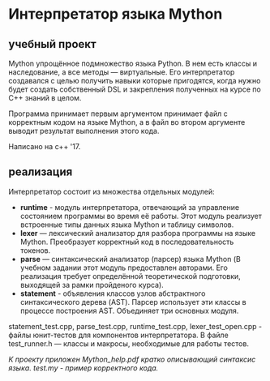 # Интерпретатор языка Mython

## учебный проект

Mython упрощённое подмножество языка Python. В нем есть классы и наследование, а все методы — виртуальные. Его интерпретатор создавался с целью получить навыки которые пригодятся, когда нужно будет создать собственный DSL и закрепления полученных на курсе по С++ знаний в целом.

Программа принимает первым аргументом принимает файл с корректным кодом на языке Mython, а в файл во втором аргументе выводит результат выполнения этого кода.

Написано на с++ '17.

## реализация
Интерпретатор состоит из множества отдельных модулей:

- **runtime** - модуль интерпретатора, отвечающий за управление состоянием программы во время её работы. Этот модуль реализует встроенные типы данных языка Mython и таблицу символов.
- **lexer** — лексический анализатор для разбора программы на языке Mython. Преобразует корректный код в последовательность токенов.
- **parse** — синтаксический анализатор (парсер) языка Mython (В учебном задании этот модуль предоставлен авторами. Его реализация требует определённой теоретической подготовки, выходящей за рамки пройденого курса).
- **statement** - объявления классов узлов абстрактного синтаксического дерева (AST). Парсер использует эти классы в процессе построения AST. Объединяет три основных модуля.

statement_test.cpp, parse_test.cpp, runtime_test.cpp, lexer_test_open.cpp - файлы юнит-тестов для компонентов интерпретатора.
В файле test_runner.h — классы и макросы, необходимые для работы тестов.

_К проекту приложен Mython_help.pdf кратко описывающий синтаксис языка. test.my - пример корректного кода._





